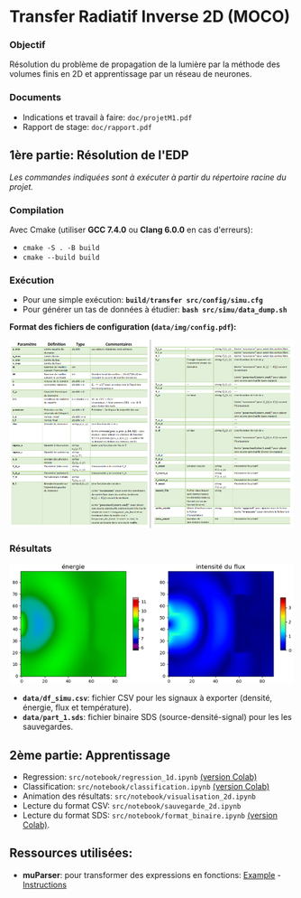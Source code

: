 # Transfer Radiatif Inverse 2D (MOCO)

### Objectif
Résolution du problème de propagation de la lumière par la méthode des volumes finis en 2D et apprentissage par un réseau de neurones.

### Documents
- Indications et travail à faire: `doc/projetM1.pdf`  
- Rapport de stage: `doc/rapport.pdf`  

## __1ère partie: Résolution de l'EDP__    
_Les commandes indiquées sont à exécuter à partir du répertoire racine du projet._

### Compilation
Avec Cmake (utiliser __GCC 7.4.0__ ou __Clang 6.0.0__ en cas d'erreurs):   
- `cmake -S . -B build`  
- `cmake --build build`  

### Exécution
- Pour une simple exécution: __`build/transfer src/config/simu.cfg`__ 
- Pour générer un tas de données à étudier: __`bash src/simu/data_dump.sh`__ 

__Format des fichiers de configuration (`data/img/config.pdf`):__   

![Instructions for configuration](data/img/config.png)


### Résultats
![Quelques resultats](data/img/energie_flux.png)

- __`data/df_simu.csv`__: fichier CSV pour les signaux à exporter (densité, énergie, flux et température).
- __`data/part_1.sds`__: fichier binaire SDS (source-densité-signal) pour les les sauvegardes.

## __2ème partie: Apprentissage__   
- Regression: `src/notebook/regression_1d.ipynb` [(version Colab)](https://colab.research.google.com/drive/1kyPV7in4heCWPRQZh4iYFJSlx2lMZqmp?usp=sharing)  
- Classification: `src/notebook/classification.ipynb` [(version Colab)](https://colab.research.google.com/drive/1acJNt3krkJ0rK-RZHzDmxEcn6zAlAv92?usp=sharing)  
- Animation des résultats: `src/notebook/visualisation_2d.ipynb`
- Lecture du format CSV: `src/notebook/sauvegarde_2d.ipynb`
- Lecture du format SDS: `src/notebook/format_binaire.ipynb` [(version Colab)](https://colab.research.google.com/drive/1pbuw_aORnOMEFs824BE2jOz4rCTevC3K?usp=sharing).  

## Ressources utilisées:
- __muParser__: pour transformer des expressions en fonctions: [Example](https://beltoforion.de/article.php?a=muparser&s=idExample#idExample) - [Instructions](https://beltoforion.de/article.php?a=muparser&p=building)
